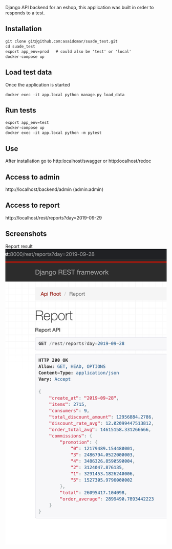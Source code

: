 Django API backend for an eshop, this application was built in order to responds to a test.


## Installation
```
git clone git@github.com:asaidomar/suade_test.git
cd suade_test
export app_env=prod   # could also be 'test' or 'local'
docker-compose up
```
## Load test data
Once the application is started
```
docker exec -it app.local python manage.py load_data
```

## Run tests
```
export app_env=test
docker-compose up
docker exec -it app.local python -m pytest
```
## Use
After installation go to http:localhost/swagger or http:localhost/redoc


## Access to admin
http://localhost/backend/admin (admin:admin)

## Access to report
http://localhost/rest/reports?day=2019-09-29

## Screenshots
Report result
![Report](./doc/reports.png)



